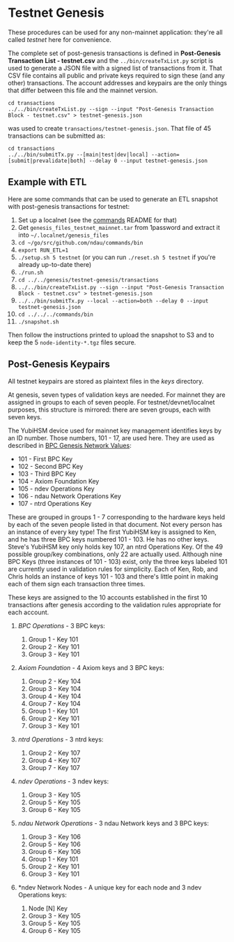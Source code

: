 # Testnet Genesis

These procedures can be used for any non-mainnet application: they're all called *testnet* here for convenience.

The complete set of post-genesis transactions is defined in **Post-Genesis Transaction List - testnet.csv** and the `../bin/createTxList.py` script is used to generate a JSON file with a signed list of transactions from it. That CSV file contains all public and private keys required to sign these (and any other) transactions. The account addresses and keypairs are the only things that differ between this file and the mainnet version.

```
cd transactions
../../bin/createTxList.py --sign --input "Post-Genesis Transaction Block - testnet.csv" > testnet-genesis.json
```
was used to create `transactions/testnet-genesis.json`. That file of 45 transactions can be submitted as:

```
cd transactions
../../bin/submitTx.py --[main|test|dev|local] --action=[submit|prevalidate|both] --delay 0 --input testnet-genesis.json
```

## Example with ETL

Here are some commands that can be used to generate an ETL snapshot with post-genesis transactions for testnet:

1. Set up a localnet (see the [commands](https://github.com/ndau/commands) README for that)
1. Get `genesis_files_testnet_mainnet.tar` from 1password and extract it into `~/.localnet/genesis_files`
1. `cd ~/go/src/github.com/ndau/commands/bin`
1. `export RUN_ETL=1`
1. `./setup.sh 5 testnet` (or you can run `./reset.sh 5 testnet` if you're already up-to-date there)
1. `./run.sh`
1. `cd ../../genesis/testnet-genesis/transactions`
1. `../../bin/createTxList.py --sign --input "Post-Genesis Transaction Block - testnet.csv" > testnet-genesis.json`
1. `../../bin/submitTx.py --local --action=both --delay 0 --input testnet-genesis.json`
1. `cd ../../../commands/bin`
1. `./snapshot.sh`

Then follow the instructions printed to upload the snapshot to S3 and to keep the 5 `node-identity-*.tgz` files secure.

## Post-Genesis Keypairs

All testnet keypairs are stored as plaintext files in the *keys* directory.

At genesis, seven types of validation keys are needed. For mainnet they are assigned in groups to each of seven people. For testnet/devnet/localnet purposes, this structure is mirrored: there are seven groups, each with seven keys.

The YubiHSM device used for mainnet key management identifies keys by an ID number. Those numbers, 101 - 17, are used here. They are used as described in [BPC Genesis Network Values](https://paper.dropbox.com/doc/BPC-Genesis-Network-Values--AYaA0XDGbeshlcw2Fw~Yn4xKAg-U5qFm5bqpvATFAJj75B6b):

- 101 - First BPC Key
- 102 - Second BPC Key
- 103 - Third BPC Key
- 104 - Axiom Foundation Key
- 105 - ndev Operations Key
- 106 - ndau Network Operations Key
- 107 - ntrd Operations Key

These are grouped in groups 1 - 7 corresponding to the hardware keys held by each of the seven people listed in that document. Not every person has an instance of every key type! The first YubiHSM key is assigned to Ken, and he has three BPC keys numbered 101 - 103. He has no other keys. Steve's YubiHSM key only holds key 107, an ntrd Operations Key. Of the 49 possible group/key combinations, only 22 are actually used. Although nine BPC Keys (three instances of 101 - 103) exist, only the three keys labeled 101 are currently used in validation rules for simplicity. Each of Ken, Rob, and Chris holds an instance of keys 101 - 103 and there's little point in making each of them sign each transaction three times.

These keys are assigned to the 10 accounts established in the first 10 transactions after genesis according to the validation rules appropriate for each account.

1. *BPC Operations* - 3 BPC keys:
   1. Group 1 - Key 101
   2. Group 2 - Key 101
   3. Group 3 - Key 101

1. *Axiom Foundation* - 4 Axiom keys and 3 BPC keys:
   1. Group 2 - Key 104
   2. Group 3 - Key 104
   3. Group 4 - Key 104
   4. Group 7 - Key 104
   5. Group 1 - Key 101
   6. Group 2 - Key 101
   7. Group 3 - Key 101

1. *ntrd Operations* - 3 ntrd keys:
   1. Group 2 - Key 107
   2. Group 4 - Key 107
   3. Group 7 - Key 107

1. *ndev Operations* - 3 ndev keys:
   1. Group 3 - Key 105
   2. Group 5 - Key 105
   3. Group 6 - Key 105

1. *ndau Network Operations* - 3 ndau Network keys and 3 BPC keys:
   1. Group 3 - Key 106
   2. Group 5 - Key 106
   3. Group 6 - Key 106
   4. Group 1 - Key 101
   5. Group 2 - Key 101
   6. Group 3 - Key 101

1. *ndev Network Nodes - A unique key for each node and 3 ndev Operations keys:
   1. Node [N] Key
   2. Group 3 - Key 105
   3. Group 5 - Key 105
   4. Group 6 - Key 105